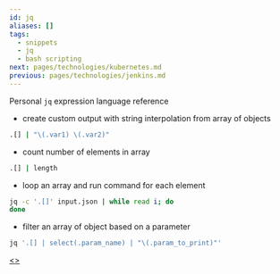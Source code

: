 ```yaml
---
id: jq
aliases: []
tags:
  - snippets
  - jq
  - bash scripting
next: pages/technologies/kubernetes.md
previous: pages/technologies/jenkins.md
---
```


Personal `jq` expression language reference

- create custom output with string interpolation from array of objects

```bash
.[] | "\(.var1) \(.var2)"
```

- count number of elements in array

```bash
.[] | length
```

- loop an array and run command for each element

```bash
jq -c '.[]' input.json | while read i; do
done
```

- filter an array of object based on a parameter

```bash
jq '.[] | select(.param_name) | "\(.param_to_print)"'
```

[<](pages/technologies/jenkins.md)[>](pages/technologies/kubernetes.md)
